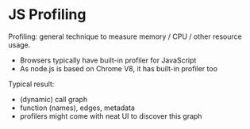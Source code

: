 # JS Profiling

Profiling: general technique to measure memory / CPU / other resource usage.

* Browsers typically have built-in profiler for JavaScript
* As node.js is based on Chrome V8, it has built-in profiler too

Typical result:
* (dynamic) call graph
* function (names), edges, metadata
* profilers might come with neat UI to discover this graph
